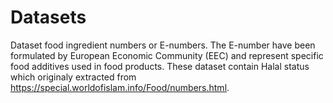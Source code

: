 # Datasets

Dataset food ingredient numbers or E-numbers. The E-number have been formulated by European Economic Community (EEC) and represent specific food additives used in food products. These dataset contain Halal status which originaly extracted from https://special.worldofislam.info/Food/numbers.html.
